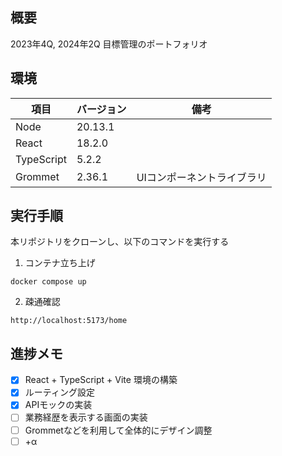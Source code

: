 ## 概要
2023年4Q, 2024年2Q 目標管理のポートフォリオ

## 環境

| 項目 | バージョン | 備考 |
| --- | --- | --- |
| Node | 20.13.1 ||
| React | 18.2.0 ||
| TypeScript | 5.2.2 ||
| Grommet | 2.36.1 | UIコンポーネントライブラリ |

## 実行手順

本リポジトリをクローンし、以下のコマンドを実行する

1. コンテナ立ち上げ
```
docker compose up
```

2. 疎通確認
```
http://localhost:5173/home
```

## 進捗メモ

- [x] React + TypeScript + Vite 環境の構築
- [x] ルーティング設定
- [x] APIモックの実装
- [ ] 業務経歴を表示する画面の実装
- [ ] Grommetなどを利用して全体的にデザイン調整
- [ ] +α

